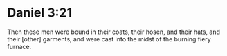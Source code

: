 # Daniel 3:21

Then these men were bound in their coats, their hosen, and their hats, and their [other] garments, and were cast into the midst of the burning fiery furnace.